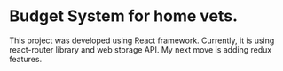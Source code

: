 # Budget System for home vets.

This project was developed using React framework. Currently, it is using react-router library and web storage API. My next move is adding redux features.
